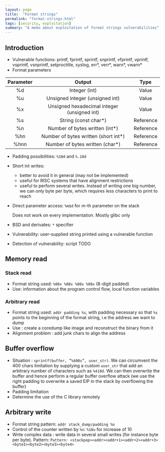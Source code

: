 ```yaml
---
layout: page
title:  "Format strings"
permalink: "format-strings.html"
tags: [security, exploitation]
summary: "A memo about exploitation of format strings vulnerabilities"
---
```


## Introduction
* Vulnerable functions: printf, fprintf, sprintf, snprintf, vfprintf, vprintf, vsprintf,  vsnprintf, setproctitle, syslog, err*, verr*, warn*, vwarn*
* Format parameters

| Parameter | Output | Type |
|:---------:|:------:|:----:|
| %d | Integer (int) | Value |
| %u | Unsigned integer (unsigned int) | Value |
| %x | Unsigned hexadecimal integer (unsigned int) | Value |
| %s | String (const char*) | Reference |
| %n | Number of bytes written (int*) | Reference |
| %hn | Number of bytes written (short int*) | Reference |
| %hnn | Number of bytes written (char*) | Reference |

* Padding possibilities: `%10d` and `%.10d`
* Short int writes:
    * better to avoid it in general (may not be implemented)
    * useful for RISC systems that have alignment restrictions
    * useful to perform several writes. Instead of writing one big number, we
      can only byte per byte, which requires less characters to print to reach 
* Direct parameter access: `%m$d` for *m*-th parameter on the stack

  Does not work on every implementation. Mostly glibc only
* BSD and derivates: `*` specifier
* Vulnerability: user-supplied string printed using a vulnerable function
* Detection of vulnerability: script TODO

## Memory read
### Stack read
* Format string used: `%08x %08x %08x %08x` (8-digit padded)
* Use: information about the program control flow, local function variables

### Arbitrary read
* Format string used: `addr padding %s`, with padding necessary so that `%s` points to the beginning of the format string, i.e the address we want to dump
* Use : create a coredump like image and reconstruct the binary from it
* Alignment problem : add junk chars to align the address

## Buffer overflow
* Situation : `sprintf(buffer, ”%400s”, user_str)`. We can circumvent the 400 chars limitation by supplying a custom `user_str` that add an arbitrary number of characters such as `%410d`. We can then overwrite the buffer and hence perform a regular buffer overflow attack (we use the right padding to overwrite a saved EIP in the stack by overflowing the buffer)
* Padding limitation
* Determine the use of the C library remotely

## Arbitrary write
* Format string pattern: `addr stack_dump/padding %n`
* Control of the counter written by `%n`: `%10u` for increase of 10
* Write complex data : write data in several small writes (for instance byte per byte). Pattern: `Pattern: <stackpop><addr><addr+1><addr+2><addr+3><byte1><byte2><byte3><byte4>`
